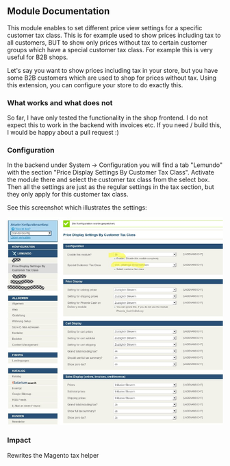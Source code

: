 ## Module Documentation

This module enables to set different price view settings for a specific customer tax class.
This is for example used to show prices including tax to all customers, BUT to show only prices without tax to certain customer groups which have a special customer tax class.
For example this is very useful for B2B shops.

Let's say you want to show prices including tax in your store, but you have some B2B customers which are used to shop
for prices without tax.
Using this extension, you can configure your store to do exactly this.

### What works and what does not

So far, I have only tested the functionality in the shop frontend.
I do not expect this to work in the backend with invoices etc.
If you need / build this, I would be happy about a pull request :)

### Configuration

In the backend under System -> Configuration you will find a tab "Lemundo" with the section "Price Display Settings By Customer Tax Class".
Activate the module there and select the customer tax class from the select box.
Then all the settings are just as the regular settings in the tax section, but they only apply for this customer tax class.

See this screenshot which illustrates the settings:

![Module Settings](documentation/settings.jpg)


### Impact

Rewrites the Magento tax helper